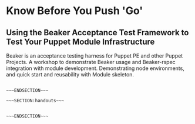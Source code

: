 <!SLIDE  >
# Know Before You Push 'Go' #
## Using the Beaker Acceptance Test Framework to Test Your Puppet Module Infrastructure  ##

Beaker is an acceptance testing harness for Puppet PE and other Puppet Projects. A workshop to demonstrate Beaker usage and Beaker-rspec integration with module development. Demonstrating node environments, and quick start and reusability with Module skeleton.
~~~SECTION:notes~~~

~~~ENDSECTION~~~

~~~SECTION:handouts~~~


~~~ENDSECTION~~~

